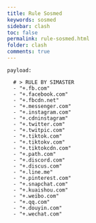 ```yaml
---
title: Rule Sosmed
keywords: sosmed
sidebar: clash
toc: false
permalink: rule-sosmed.html
folder: clash
comments: true
---
```


<pre><code>payload:

  # > RULE BY SIMASTER
  - "+.fb.com"
  - "+.facebook.com"
  - "+.fbcdn.net"
  - "+.messenger.com"
  - "+.instagram.com"
  - "+.cdninstagram"
  - "+.twitter.com"
  - "+.twitpic.com"
  - "+.tiktok.com"
  - "+.tiktokv.com"
  - "+.tiktokcdn.com"
  - "+.path.com"
  - "+.discord.com"
  - "+.discus.com"
  - "+.line.me"
  - "+.pinterest.com"
  - "+.snapchat.com"
  - "+.kuaishou.com"
  - "+.weibo.com"
  - "+.qq.com"
  - "+.douyin.com"
  - "+.wechat.com"
</code></pre>